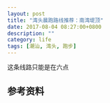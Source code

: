 ```yaml
---
layout: post
title: "湾头晨跑路线推荐：南湾堤顶"
date: 2017-08-04 08:27:00+0800
description: ""
category: life
tags: [潮汕, 湾头, 跑步]
---
```


这条线路只能是在六点

## 参考资料


